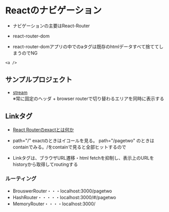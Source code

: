 # Reactのナビゲーション
- ナビゲーションの主要はReact-Router
- react-router-dom

- react-router-domアプリの中でのaタグは既存のhtmlデータすべて捨ててしまうのでNG
```
<a />
```
## サンプルプロジェクト
- [stream]() <br>
※常に固定のヘッダ + browser routerで切り替わるエリアを同時に表示する <br>


## Linkタグ
- [React Routerのexactとは何か](https://qiita.com/gombeedoe/items/6f4ea0e37775bac01c0d)
- path="/" exactのときはイコールを見る。 path="/pagetwo" のときはcontainでみる。/をcontainで見ると全部ヒットするので

- Linkタグは、ブラウザURL遷移・html fetchを抑制し、表示上のURLをhistoryから取得してroutingする

### ルーティング
- BrouswerRouter・・・localhost:3000/pagetwo
- HashRouter・・・・・localhost:3000/#/pagetwo
- MemoryRouter・・・・localhost:3000/
